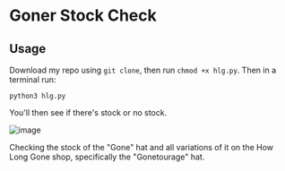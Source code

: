 # Goner Stock Check

## Usage 

Download my repo using `git clone`, then run `chmod +x hlg.py`. Then in a terminal run:

```python3
python3 hlg.py
```

You'll then see if there's stock or no stock. 

![image](https://github.com/Montana/goner-stockcheck/assets/20936398/a77d4704-51ad-4127-bf8f-1447a9131ab3)


Checking the stock of the "Gone" hat and all variations of it on the How Long Gone shop, specifically the "Gonetourage" hat. 
